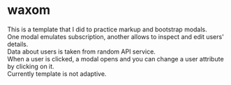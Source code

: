 # waxom

This is a template that I did to practice markup and bootstrap modals.\
One modal emulates subscription, another allows to inspect and edit users' details.\
Data about users is taken from random API service.\
When a user is clicked, a modal opens and  you can change a user attribute by clicking on it.\
Currently template is not adaptive.
